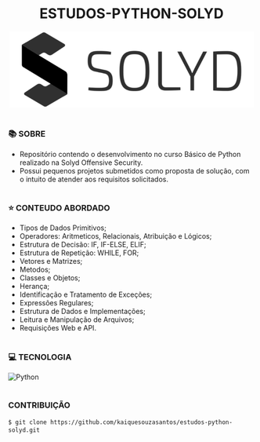 <h1 align=center>ESTUDOS-PYTHON-SOLYD</h1>

<p align="center">
  <img src="solyd.png" width="500">
</p>

#
### 📚 SOBRE

- Repositório contendo o desenvolvimento no curso Básico de Python realizado na Solyd Offensive Security.
- Possui pequenos projetos submetidos como proposta de solução, com o intuito de atender aos requisitos solicitados.

#
### ⭐ CONTEUDO ABORDADO

- Tipos de Dados Primitivos;
- Operadores: Aritmeticos, Relacionais, Atribuição e Lógicos;
- Estrutura de Decisão: IF, IF-ELSE, ELIF;
- Estrutura de Repetição: WHILE, FOR;
- Vetores e Matrizes;
- Metodos;
- Classes e Objetos;
- Herança;
- Identificação e Tratamento de Exceções;
- Expressões Regulares;
- Estrutura de Dados e Implementações;
- Leitura e Manipulação de Arquivos;
- Requisições Web e API.

#
### 💻 TECNOLOGIA
![Python](https://img.shields.io/badge/-python-0D1117?style=for-the-badge&logo=python&logoColor=1572B6&labelColor=0D1117)&nbsp;

#
### CONTRIBUIÇÃO

```
$ git clone https://github.com/kaiquesouzasantos/estudos-python-solyd.git 
```
